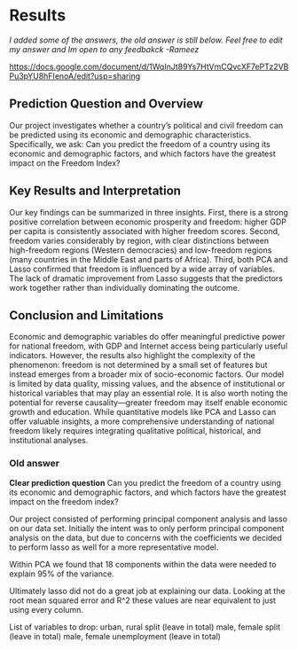 # Results
*I added some of the answers, the old answer is still below. Feel free to edit my answer and Im open to any feedbakck -Rameez*

https://docs.google.com/document/d/1WqInJt89Ys7HtVmCQvcXF7ePTz2VBPu3pYU8hFIenoA/edit?usp=sharing

## Prediction Question and Overview

Our project investigates whether a country’s political and civil freedom can be predicted using its economic and demographic characteristics. Specifically, we ask: Can you predict the freedom of a country using its economic and demographic factors, and which factors have the greatest impact on the Freedom Index? 

## Key Results and Interpretation

Our key findings can be summarized in three insights. First, there is a strong positive correlation between economic prosperity and freedom: higher GDP per capita is consistently associated with higher freedom scores. Second, freedom varies considerably by region, with clear distinctions between high-freedom regions (Western democracies) and low-freedom regions (many countries in the Middle East and parts of Africa). Third, both PCA and Lasso confirmed that freedom is influenced by a wide array of variables. The lack of dramatic improvement from Lasso suggests that the predictors work together rather than individually dominating the outcome.

## Conclusion and Limitations

Economic and demographic variables do offer meaningful predictive power for national freedom, with GDP and Internet access being particularly useful indicators. However, the results also highlight the complexity of the phenomenon: freedom is not determined by a small set of features but instead emerges from a broader mix of socio-economic factors. Our model is limited by data quality, missing values, and the absence of institutional or historical variables that may play an essential role. It is also worth noting the potential for reverse causality—greater freedom may itself enable economic growth and education. While quantitative models like PCA and Lasso can offer valuable insights, a more comprehensive understanding of national freedom likely requires integrating qualitative political, historical, and institutional analyses.

### Old answer

**Clear prediction question**
Can you predict the freedom of a country using its economic and demographic factors, and which factors have the greatest impact on the freedom index?

  Our project consisted of performing principal component analysis and lasso on our data set. Initially the intent was to only perform principal component analysis on the data, but due to concerns with the coefficients we decided to perform lasso as well for a more representative model. 

  Within PCA we found that 18 components within the data were needed to explain 95% of the variance. 

  Ultimately lasso did not do a great job at explaining our data. Looking at the root mean squared error and R^2 these values are near equivalent to just using every column.

  List of  variables to drop:
  urban, rural split (leave in total)
  male, female split (leave in total)
 male, female unemployment (leave in total)
